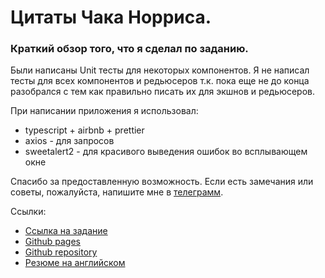 # Цитаты Чака Норриса.

### Краткий обзор того, что я сделал по заданию.

Были написаны Unit тесты для некоторых компонентов. Я не написал тесты для всех компонентов и редьюсеров т.к. пока еще не до конца разобрался с тем как правильно писать их для экшнов и редьюсеров.

При написании приложения я использовал:
* typescript + airbnb + prettier
* axios - для запросов
* sweetalert2 - для красивого выведения ошибок во всплывающем окне

Спасибо за предоставленную возможность. 
Если есть замечания или советы, пожалуйста, напишите мне в [телеграмм](https://telegram.me/ChupakabraBoy).

Ссылки:
* [Ссылка на задание](https://codempire-my.sharepoint.com/:w:/g/personal/dima_codempire_team/EWDB3HHzKqhHhE5PxX9iBUsBxHUe6SNd7OJU4EXmcf5GFQ?rtime=MF42e9SI2Ug)
* [Github pages](https://zlyuka14.github.io/chuck/)
* [Github repository](https://github.com/ZLyuka14/chuck)
* [Резюме на английском](https://zlyuka14.github.io/)

